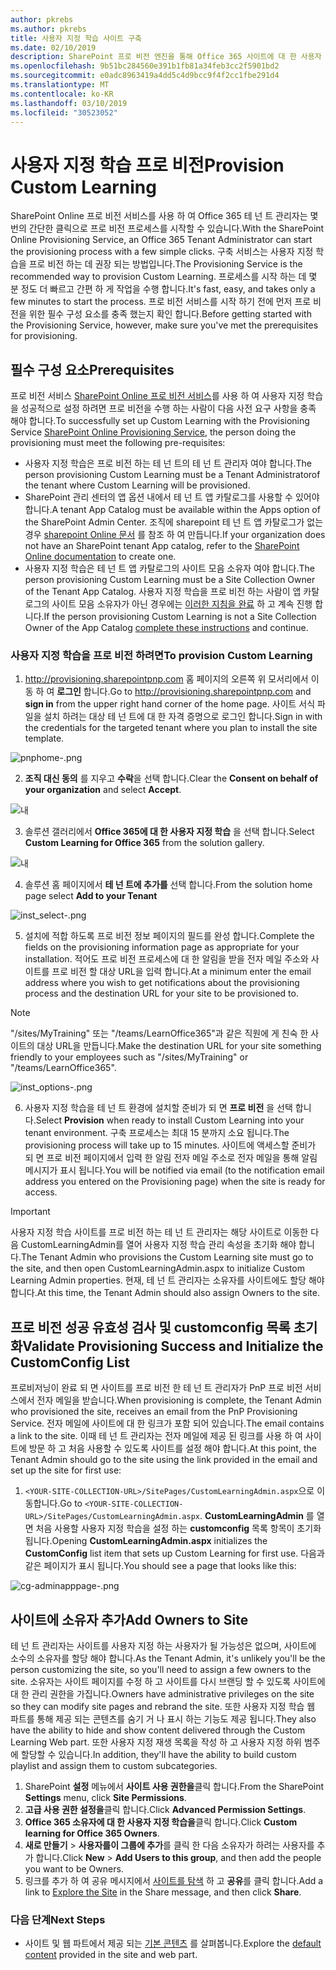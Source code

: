 ```yaml
---
author: pkrebs
ms.author: pkrebs
title: 사용자 지정 학습 사이트 구축
ms.date: 02/10/2019
description: SharePoint 프로 비전 엔진을 통해 Office 365 사이트에 대 한 사용자 지정 학습 프로 비전
ms.openlocfilehash: 9b51bc284560e391b1fb81a34feb3cc2f5901bd2
ms.sourcegitcommit: e0adc8963419a4dd5c4d9bcc9f4f2cc1fbe291d4
ms.translationtype: MT
ms.contentlocale: ko-KR
ms.lasthandoff: 03/10/2019
ms.locfileid: "30523052"
---
```

# <a name="provision-custom-learning"></a><span data-ttu-id="1b2ba-103">사용자 지정 학습 프로 비전</span><span class="sxs-lookup"><span data-stu-id="1b2ba-103">Provision Custom Learning</span></span> 

<span data-ttu-id="1b2ba-104">SharePoint Online 프로 비전 서비스를 사용 하 여 Office 365 테 넌 트 관리자는 몇 번의 간단한 클릭으로 프로 비전 프로세스를 시작할 수 있습니다.</span><span class="sxs-lookup"><span data-stu-id="1b2ba-104">With the SharePoint Online Provisioning Service, an Office 365 Tenant Administrator can start the provisioning process with a few simple clicks.</span></span> <span data-ttu-id="1b2ba-105">구축 서비스는 사용자 지정 학습을 프로 비전 하는 데 권장 되는 방법입니다.</span><span class="sxs-lookup"><span data-stu-id="1b2ba-105">The Provisioning Service is the recommended way to provision Custom Learning.</span></span> <span data-ttu-id="1b2ba-106">프로세스를 시작 하는 데 몇 분 정도 더 빠르고 간편 하 게 작업을 수행 합니다.</span><span class="sxs-lookup"><span data-stu-id="1b2ba-106">It's fast, easy, and takes only a few minutes to start the process.</span></span> <span data-ttu-id="1b2ba-107">프로 비전 서비스를 시작 하기 전에 먼저 프로 비전을 위한 필수 구성 요소를 충족 했는지 확인 합니다.</span><span class="sxs-lookup"><span data-stu-id="1b2ba-107">Before getting started with the Provisioning Service, however, make sure you've met the prerequisites for provisioning.</span></span>

## <a name="prerequisites"></a><span data-ttu-id="1b2ba-108">필수 구성 요소</span><span class="sxs-lookup"><span data-stu-id="1b2ba-108">Prerequisites</span></span>
 
<span data-ttu-id="1b2ba-109">프로 비전 서비스 [SharePoint Online 프로 비전 서비스](https://provisioning.sharepointpnp.com)를 사용 하 여 사용자 지정 학습을 성공적으로 설정 하려면 프로 비전을 수행 하는 사람이 다음 사전 요구 사항을 충족 해야 합니다.</span><span class="sxs-lookup"><span data-stu-id="1b2ba-109">To successfully set up Custom Learning with the Provisioning Service [SharePoint Online Provisioning Service](https://provisioning.sharepointpnp.com), the person doing the provisioning must meet the following pre-requisites:</span></span> 
 
- <span data-ttu-id="1b2ba-110">사용자 지정 학습은 프로 비전 하는 테 넌 트의 테 넌 트 관리자 여야 합니다.</span><span class="sxs-lookup"><span data-stu-id="1b2ba-110">The person provisioning Custom Learning must be a Tenant Administratorof the tenant where Custom Learning will be provisioned.</span></span>  
- <span data-ttu-id="1b2ba-111">SharePoint 관리 센터의 앱 옵션 내에서 테 넌 트 앱 카탈로그를 사용할 수 있어야 합니다.</span><span class="sxs-lookup"><span data-stu-id="1b2ba-111">A tenant App Catalog must be available within the Apps option of the SharePoint Admin Center.</span></span> <span data-ttu-id="1b2ba-112">조직에 sharepoint 테 넌 트 앱 카탈로그가 없는 경우 [sharepoint Online 문서](https://docs.microsoft.com/en-us/sharepoint/use-app-catalog) 를 참조 하 여 만듭니다.</span><span class="sxs-lookup"><span data-stu-id="1b2ba-112">If your organization does not have an SharePoint tenant App catalog, refer to the [SharePoint Online documentation](https://docs.microsoft.com/en-us/sharepoint/use-app-catalog) to create one.</span></span>  
- <span data-ttu-id="1b2ba-113">사용자 지정 학습은 테 넌 트 앱 카탈로그의 사이트 모음 소유자 여야 합니다.</span><span class="sxs-lookup"><span data-stu-id="1b2ba-113">The person provisioning Custom Learning must be a Site Collection Owner of the Tenant App Catalog.</span></span> <span data-ttu-id="1b2ba-114">사용자 지정 학습을 프로 비전 하는 사람이 앱 카탈로그의 사이트 모음 소유자가 아닌 경우에는 [이러한 지침을 완료](addappadmin.md) 하 고 계속 진행 합니다.</span><span class="sxs-lookup"><span data-stu-id="1b2ba-114">If the person provisioning Custom Learning is not a Site Collection Owner of the App Catalog [complete these instructions](addappadmin.md) and continue.</span></span> 

### <a name="to-provision-custom-learning"></a><span data-ttu-id="1b2ba-115">사용자 지정 학습을 프로 비전 하려면</span><span class="sxs-lookup"><span data-stu-id="1b2ba-115">To provision Custom Learning</span></span>

1. <span data-ttu-id="1b2ba-116">http://provisioning.sharepointpnp.com 홈 페이지의 오른쪽 위 모서리에서 이동 하 여 **로그인** 합니다.</span><span class="sxs-lookup"><span data-stu-id="1b2ba-116">Go to http://provisioning.sharepointpnp.com and **sign in** from the upper right hand corner of the home page.</span></span>  <span data-ttu-id="1b2ba-117">사이트 서식 파일을 설치 하려는 대상 테 넌 트에 대 한 자격 증명으로 로그인 합니다.</span><span class="sxs-lookup"><span data-stu-id="1b2ba-117">Sign in with the  credentials for the targeted tenant where you plan to install the site template.</span></span>

![pnphome-.png](media/inst_signin.png)

2. <span data-ttu-id="1b2ba-119">**조직 대신 동의** 를 지우고 **수락**을 선택 합니다.</span><span class="sxs-lookup"><span data-stu-id="1b2ba-119">Clear the **Consent on behalf of your organization** and select **Accept**.</span></span>

![내](media/inst_perms.png)

3. <span data-ttu-id="1b2ba-121">솔루션 갤러리에서 **Office 365에 대 한 사용자 지정 학습** 을 선택 합니다.</span><span class="sxs-lookup"><span data-stu-id="1b2ba-121">Select **Custom Learning for Office 365** from the solution gallery.</span></span>

![내](media/inst_select.png)

4. <span data-ttu-id="1b2ba-123">솔루션 홈 페이지에서 **테 넌 트에 추가를** 선택 합니다.</span><span class="sxs-lookup"><span data-stu-id="1b2ba-123">From the solution home page select **Add to your Tenant**</span></span>

![inst_select-.png](media/inst_add.png)

5. <span data-ttu-id="1b2ba-125">설치에 적합 하도록 프로 비전 정보 페이지의 필드를 완성 합니다.</span><span class="sxs-lookup"><span data-stu-id="1b2ba-125">Complete the fields on the provisioning information page as appropriate for your installation.</span></span> <span data-ttu-id="1b2ba-126">적어도 프로 비전 프로세스에 대 한 알림을 받을 전자 메일 주소와 사이트를 프로 비전 할 대상 URL을 입력 합니다.</span><span class="sxs-lookup"><span data-stu-id="1b2ba-126">At a minimum enter the email address where you wish to get notifications about the provisioning process and the destination URL for your site to be provisioned to.</span></span>  
> [!NOTE]
> <span data-ttu-id="1b2ba-127">"/sites/MyTraining" 또는 "/teams/LearnOffice365"과 같은 직원에 게 친숙 한 사이트의 대상 URL을 만듭니다.</span><span class="sxs-lookup"><span data-stu-id="1b2ba-127">Make the destination URL for your site something friendly to your employees such as "/sites/MyTraining" or "/teams/LearnOffice365".</span></span>

![inst_options-.png](media/inst_options.png)

6. <span data-ttu-id="1b2ba-129">사용자 지정 학습을 테 넌 트 환경에 설치할 준비가 되 면 **프로 비전** 을 선택 합니다.</span><span class="sxs-lookup"><span data-stu-id="1b2ba-129">Select **Provision** when ready to install Custom Learning into your tenant environment.</span></span>  <span data-ttu-id="1b2ba-130">구축 프로세스는 최대 15 분까지 소요 됩니다.</span><span class="sxs-lookup"><span data-stu-id="1b2ba-130">The provisioning process will take up to 15 minutes.</span></span> <span data-ttu-id="1b2ba-131">사이트에 액세스할 준비가 되 면 프로 비전 페이지에서 입력 한 알림 전자 메일 주소로 전자 메일을 통해 알림 메시지가 표시 됩니다.</span><span class="sxs-lookup"><span data-stu-id="1b2ba-131">You will be notified via email (to the notification email address you entered on the Provisioning page) when the site is ready for access.</span></span> 

> [!IMPORTANT]
> <span data-ttu-id="1b2ba-132">사용자 지정 학습 사이트를 프로 비전 하는 테 넌 트 관리자는 해당 사이트로 이동한 다음 CustomLearningAdmin를 열어 사용자 지정 학습 관리 속성을 초기화 해야 합니다.</span><span class="sxs-lookup"><span data-stu-id="1b2ba-132">The Tenant Admin who provisions the Custom Learning site must go to the site, and then open CustomLearningAdmin.aspx to initialize Custom Learning Admin properties.</span></span> <span data-ttu-id="1b2ba-133">현재, 테 넌 트 관리자는 소유자를 사이트에도 할당 해야 합니다.</span><span class="sxs-lookup"><span data-stu-id="1b2ba-133">At this time, the Tenant Admin should also assign Owners to the site.</span></span> 

## <a name="validate-provisioning-success-and-initialize-the-customconfig-list"></a><span data-ttu-id="1b2ba-134">프로 비전 성공 유효성 검사 및 customconfig 목록 초기화</span><span class="sxs-lookup"><span data-stu-id="1b2ba-134">Validate Provisioning Success and Initialize the CustomConfig List</span></span>

<span data-ttu-id="1b2ba-135">프로비저닝이 완료 되 면 사이트를 프로 비전 한 테 넌 트 관리자가 PnP 프로 비전 서비스에서 전자 메일을 받습니다.</span><span class="sxs-lookup"><span data-stu-id="1b2ba-135">When provisioning is complete, the Tenant Admin who provisioned the site, receives an email from the PnP Provisioning Service.</span></span> <span data-ttu-id="1b2ba-136">전자 메일에 사이트에 대 한 링크가 포함 되어 있습니다.</span><span class="sxs-lookup"><span data-stu-id="1b2ba-136">The email contains a link to the site.</span></span> <span data-ttu-id="1b2ba-137">이때 테 넌 트 관리자는 전자 메일에 제공 된 링크를 사용 하 여 사이트에 방문 하 고 처음 사용할 수 있도록 사이트를 설정 해야 합니다.</span><span class="sxs-lookup"><span data-stu-id="1b2ba-137">At this point, the Tenant Admin should go to the site using the link provided in the email and set up the site for first use:</span></span>

1. <span data-ttu-id="1b2ba-138">`<YOUR-SITE-COLLECTION-URL>/SitePages/CustomLearningAdmin.aspx`으로 이동합니다.</span><span class="sxs-lookup"><span data-stu-id="1b2ba-138">Go to `<YOUR-SITE-COLLECTION-URL>/SitePages/CustomLearningAdmin.aspx`.</span></span> <span data-ttu-id="1b2ba-139">**CustomLearningAdmin** 를 열면 처음 사용할 사용자 지정 학습을 설정 하는 **customconfig** 목록 항목이 초기화 됩니다.</span><span class="sxs-lookup"><span data-stu-id="1b2ba-139">Opening **CustomLearningAdmin.aspx** initializes the **CustomConfig** list item that sets up Custom Learning for first use.</span></span> <span data-ttu-id="1b2ba-140">다음과 같은 페이지가 표시 됩니다.</span><span class="sxs-lookup"><span data-stu-id="1b2ba-140">You should see a page that looks like this:</span></span>

![cg-adminapppage-.png](media/cg-adminapppage.png)

## <a name="add-owners-to-site"></a><span data-ttu-id="1b2ba-142">사이트에 소유자 추가</span><span class="sxs-lookup"><span data-stu-id="1b2ba-142">Add Owners to Site</span></span>
<span data-ttu-id="1b2ba-143">테 넌 트 관리자는 사이트를 사용자 지정 하는 사용자가 될 가능성은 없으며, 사이트에 소수의 소유자를 할당 해야 합니다.</span><span class="sxs-lookup"><span data-stu-id="1b2ba-143">As the Tenant Admin, it's unlikely you'll be the person customizing the site, so you'll need to assign a few owners to the site.</span></span> <span data-ttu-id="1b2ba-144">소유자는 사이트 페이지를 수정 하 고 사이트를 다시 브랜딩 할 수 있도록 사이트에 대 한 관리 권한을 가집니다.</span><span class="sxs-lookup"><span data-stu-id="1b2ba-144">Owners have administrative privileges on the site so they can modify site pages and rebrand the site.</span></span> <span data-ttu-id="1b2ba-145">또한 사용자 지정 학습 웹 파트를 통해 제공 되는 콘텐츠를 숨기 거 나 표시 하는 기능도 제공 됩니다.</span><span class="sxs-lookup"><span data-stu-id="1b2ba-145">They also have the ability to hide and show content delivered through the Custom Learning Web part.</span></span> <span data-ttu-id="1b2ba-146">또한 사용자 지정 재생 목록을 작성 하 고 사용자 지정 하위 범주에 할당할 수 있습니다.</span><span class="sxs-lookup"><span data-stu-id="1b2ba-146">In addition, they'll have the ability to build custom playlist and assign them to custom subcategories.</span></span>  

1. <span data-ttu-id="1b2ba-147">SharePoint **설정** 메뉴에서 **사이트 사용 권한을**클릭 합니다.</span><span class="sxs-lookup"><span data-stu-id="1b2ba-147">From the SharePoint **Settings** menu, click **Site Permissions**.</span></span>
2. <span data-ttu-id="1b2ba-148">**고급 사용 권한 설정을**클릭 합니다.</span><span class="sxs-lookup"><span data-stu-id="1b2ba-148">Click **Advanced Permission Settings**.</span></span>
3. <span data-ttu-id="1b2ba-149">**Office 365 소유자에 대 한 사용자 지정 학습을**클릭 합니다.</span><span class="sxs-lookup"><span data-stu-id="1b2ba-149">Click **Custom learning for Office 365 Owners**.</span></span>
4. <span data-ttu-id="1b2ba-150">**새로 만들기** > **사용자를이 그룹에 추가**를 클릭 한 다음 소유자가 하려는 사용자를 추가 합니다.</span><span class="sxs-lookup"><span data-stu-id="1b2ba-150">Click **New** > **Add Users to this group**, and then add the people you want to be Owners.</span></span> 
5. <span data-ttu-id="1b2ba-151">링크를 추가 하 여 공유 메시지에서 [사이트를 탐색](https://docs.microsoft.com/en-us/Office365/CustomLearning/custom_explore) 하 고 **공유**를 클릭 합니다.</span><span class="sxs-lookup"><span data-stu-id="1b2ba-151">Add a link to [Explore the Site](https://docs.microsoft.com/en-us/Office365/CustomLearning/custom_explore) in the Share message, and then click **Share**.</span></span>

### <a name="next-steps"></a><span data-ttu-id="1b2ba-152">다음 단계</span><span class="sxs-lookup"><span data-stu-id="1b2ba-152">Next Steps</span></span>
- <span data-ttu-id="1b2ba-153">사이트 및 웹 파트에서 제공 되는 [기본 콘텐츠](custom_exploresite.md) 를 살펴봅니다.</span><span class="sxs-lookup"><span data-stu-id="1b2ba-153">Explore the [default content](custom_exploresite.md) provided in the site and web part.</span></span>
